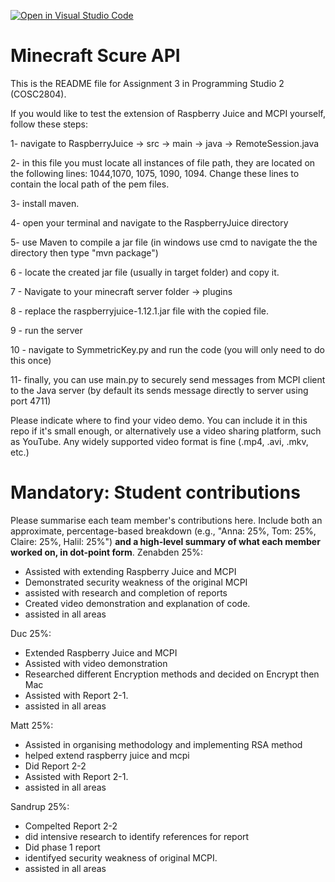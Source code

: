 [![Open in Visual Studio Code](https://classroom.github.com/assets/open-in-vscode-c66648af7eb3fe8bc4f294546bfd86ef473780cde1dea487d3c4ff354943c9ae.svg)](https://classroom.github.com/online_ide?assignment_repo_id=8843626&assignment_repo_type=AssignmentRepo)
# Minecraft Scure API
This is the README file for Assignment 3 in Programming Studio 2 (COSC2804).

If you would like to test the extension of Raspberry Juice and MCPI yourself, follow these steps:

1- navigate to RaspberryJuice -> src -> main -> java -> RemoteSession.java

2- in this file you must locate all instances of file path, they are located on the following lines: 1044,1070, 1075, 1090, 1094. Change these lines to contain  the local path of the pem files. 

3- install maven.

4- open your terminal and navigate to the RaspberryJuice directory

5- use Maven to compile a jar file (in windows use cmd to navigate the the directory then type "mvn package")

6 - locate the created jar file (usually in target folder) and copy it.

7 - Navigate to your minecraft server folder -> plugins

8 - replace the raspberryjuice-1.12.1.jar file with the copied file.

9 - run the server

10 - navigate to SymmetricKey.py and run the code (you will only need to do this once)

11- finally, you can use main.py to securely send messages from MCPI client to the Java server (by default its sends message directly to server using port 4711)



Please indicate where to find your video demo. You can include it in this repo if it's small enough, or alternatively use a video sharing platform, such as YouTube. Any widely supported video format is fine (.mp4, .avi, .mkv, etc.)

# Mandatory: Student contributions
Please summarise each team member's contributions here. Include both an approximate, percentage-based breakdown (e.g., "Anna: 25%, Tom: 25%, Claire: 25%, Halil: 25%") **and a high-level summary of what each member worked on, in dot-point form**.
Zenabden 25%:
- Assisted with extending Raspberry Juice and MCPI
- Demonstrated security weakness of the original MCPI
- assisted with research and completion of reports
- Created video demonstration and explanation of code.
- assisted in all areas

Duc 25%: 
- Extended Raspberry Juice and MCPI
- Assisted with video demonstration
- Researched different Encryption methods and decided on Encrypt then Mac
- Assisted with Report 2-1.
- assisted in all areas


Matt 25%:
- Assisted in organising methodology and implementing RSA method
- helped extend raspberry juice and mcpi
- Did Report 2-2
- Assisted with Report 2-1.
- assisted in all areas

Sandrup 25%:
- Compelted Report 2-2
- did intensive research to identify references for report
- Did phase 1 report
- identifyed security weakness of original MCPI.
- assisted in all areas

